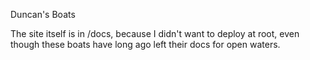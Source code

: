 Duncan's Boats

The site itself is in /docs, because I didn't want to deploy at root, even though these boats have long ago left their docs for open waters.
